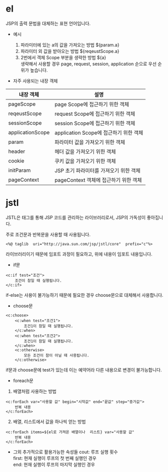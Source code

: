 # el
JSP의 출력 문법을 대체하는 표현 언어입니다.  

- 예시
	1. 파라미터에 있는 a의 값을 가져오는 방법
${param.a}
	2. 파라미터 외 값을 받아오는 방법
${reqeustScope.a}
	3.	2번에서 객체 Scope 부분을 생략한 방법
${a}  
생략해서 사용할 경우 page, request, session, application 순으로 우선 순위가 높습니다.

- 자주 사용되는 내장 객체
  
|내장 객체                       |설명                         |
|-------------------------------|-----------------------------|
|pageScope           |page Scope에 접근하기 위한 객체|
|reqeustScope           |request Scope에 접근하기 위한 객체|
|sessionScope|session Scope에 접근하기 위한 객체|
|applicationScope           |application Scope에 접근하기 위한 객체|
|param          |파라미터 값을 가져오기 위한 객체|
|header|헤더 값을 가져오기 위한 객체|
|cookie            |쿠키 값을 가져오기 위한 객체|
|initParam            |JSP 초기 파라미터를 가져오기 위한 객체|
|pageContext|pageContext 객체에 접근하기 위한 객체|

# jstl
JSTL은 태그를 통해 JSP 코드를 관리하는 라이브러리로서, JSP의 가독성이 좋아집니다.
  
주로 조건문과 반복문을 사용할 때 사용됩니다.
```
<%@ taglib  uri="http://java.sun.com/jsp/jstl/core"  prefix="c"%>
```
라이브러리이기 때문에 임포트 과정이 필요하고, 위에 내용이 임포트 내용입니다.
  
- if문  
```
<c:if test="조건">
	조건이 참일 때 실행됩니다.
</c:if>
```
if-else는 사용이 불가능하기 때문에 필요한 경우 choose문으로 대체해서 사용합니다.
-  choose문
```
<c:choose>
	<c:when test="조건1">
		조건1이 참일 때 실행됩니다.
	</c:when>
	<c:when test="조건2">
		조건1이 참일 때 실행됩니다.
	</c:when>
	<c:otherwise>
		모든 조건이 참이 아닐 때 사용됩니다.
	</c:otherwise>
```
if문과 choose문에 test가 있는데 이는 예약어라 다른 내용으로 변경이 불가능합니다.
- foreach문
1. 배열처럼 사용하는 방법
```
<c:forEach var="사용할 값" begin="시작값" end="끝값" step="증가값">
	반복 내용
</c:forEach>
```
  
2. 배열, 리스트에서 값을 하나씩 얻는 방법
```
<c:forEach items=${el로 가져온 배열이나  리스트} var="사용할 값"
	반복 내용
</c:forEach>
```
- 그외 추가적으로 활용가능한 속성들
cout: 루프 실행 횟수  
first: 현재 실행이 루프의 첫 번째 실행인 경우  
end: 현재 실행이 루프의 마지막 실행인 경우  
